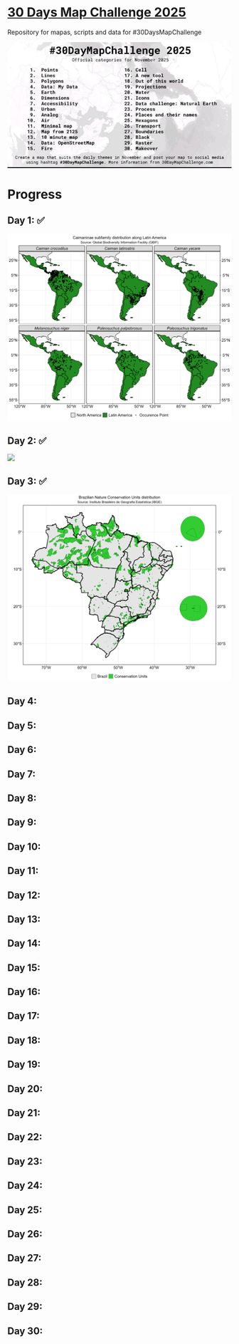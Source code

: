 # [30 Days Map Challenge 2025](https://30daymapchallenge.com) 
Repository for mapas, scripts and data for #30DaysMapChallenge

![](figures/figure1.jpeg)

# Progress

## Day 1: ✅
  
![](mapas/map_day1.png)

## Day 2: ✅

![](mapas/map_day2.png)
  
## Day 3: ✅

![](mapas/map_day3.png)

## Day 4:
## Day 5:
## Day 6:
## Day 7:
## Day 8:
## Day 9:
## Day 10:
## Day 11:
## Day 12:
## Day 13:
## Day 14:
## Day 15:
## Day 16:
## Day 17:
## Day 18:
## Day 19:
## Day 20:
## Day 21:
## Day 22:
## Day 23:
## Day 24:
## Day 25:
## Day 26:
## Day 27:
## Day 28:
## Day 29:
## Day 30:
